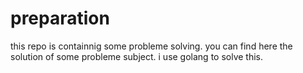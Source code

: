 # preparation

this repo is containnig some probleme solving.
you can find here the solution of some probleme subject.
i use golang to solve this.

